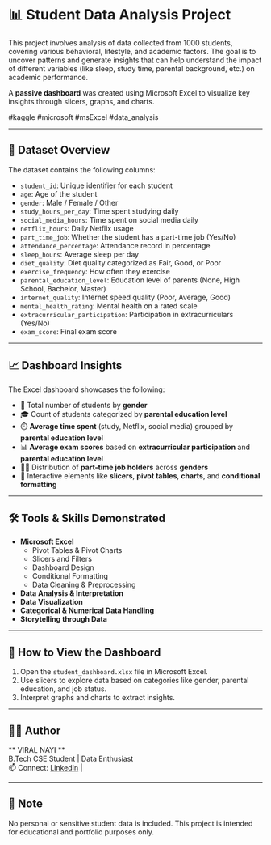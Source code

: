 

# 📊 Student Data Analysis Project

This project involves analysis of data collected from 1000 students, covering various behavioral, lifestyle, and academic factors. The goal is to uncover patterns and generate insights that can help understand the impact of different variables (like sleep, study time, parental background, etc.) on academic performance.

A **passive dashboard** was created using Microsoft Excel to visualize key insights through slicers, graphs, and charts.

#kaggle #microsoft #msExcel #data_analysis

---

## 🧾 Dataset Overview

The dataset contains the following columns:

- `student_id`: Unique identifier for each student  
- `age`: Age of the student  
- `gender`: Male / Female / Other  
- `study_hours_per_day`: Time spent studying daily  
- `social_media_hours`: Time spent on social media daily  
- `netflix_hours`: Daily Netflix usage  
- `part_time_job`: Whether the student has a part-time job (Yes/No)  
- `attendance_percentage`: Attendance record in percentage  
- `sleep_hours`: Average sleep per day  
- `diet_quality`: Diet quality categorized as Fair, Good, or Poor  
- `exercise_frequency`: How often they exercise  
- `parental_education_level`: Education level of parents (None, High School, Bachelor, Master)  
- `internet_quality`: Internet speed quality (Poor, Average, Good)  
- `mental_health_rating`: Mental health on a rated scale  
- `extracurricular_participation`: Participation in extracurriculars (Yes/No)  
- `exam_score`: Final exam score  

---

## 📈 Dashboard Insights

The Excel dashboard showcases the following:

- 🔢 Total number of students by **gender**
- 🎓 Count of students categorized by **parental education level**
- ⏱️ **Average time spent** (study, Netflix, social media) grouped by **parental education level**
- 📊 **Average exam scores** based on **extracurricular participation** and **parental education level**
- 👨‍💼 Distribution of **part-time job holders** across **genders**
- 📌 Interactive elements like **slicers**, **pivot tables**, **charts**, and **conditional formatting**

---

## 🛠️ Tools & Skills Demonstrated

- **Microsoft Excel**
  - Pivot Tables & Pivot Charts  
  - Slicers and Filters  
  - Dashboard Design  
  - Conditional Formatting  
  - Data Cleaning & Preprocessing  
- **Data Analysis & Interpretation**
- **Data Visualization**
- **Categorical & Numerical Data Handling**
- **Storytelling through Data**

---

## 🚀 How to View the Dashboard

1. Open the `student_dashboard.xlsx` file in Microsoft Excel.
2. Use slicers to explore data based on categories like gender, parental education, and job status.
3. Interpret graphs and charts to extract insights.

---

## 🙋‍♂️ Author

** VIRAL NAYI **  
B.Tech CSE Student | Data Enthusiast  
📫 Connect: [LinkedIn](www.linkedin.com/in/viral-nayi) | 

---

## 📌 Note

No personal or sensitive student data is included. This project is intended for educational and portfolio purposes only.


